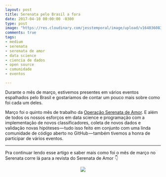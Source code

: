 ```yaml
---
layout: post
title: Serenata pelo Brasil a fora
date: 2017-04-10 00:00:00 -0300
type: post
image: "https://res.cloudinary.com/jesstemporal/image/upload/v1640360835/covers/click-2_f4fsdc.png"
comments: true
tags:
- medium
- serenata
- serenata de amor
- data science
- ciencia de dados
- open source
- comunidade
- eventos

---
```

Durante o mês de março, estivemos presentes em vários eventos espalhados pelo Brasil e gostaríamos de contar um pouco mais sobre como foi cada um deles.

Março foi o quinto mês de trabalho da [Operação Serenata de Amor](https://serenata.ai). E além de todos os nossos esforços em data science e programação com a implementação de novos classificadores, coleta de novos dados e validação novas hipóteses — tudo isso feito em conjunto com uma linda comunidade de código aberto no GitHub — também tivemos a honra de participar de vários eventos.

---

Pra continuar lendo esse artigo e saber mais como foi o mês de março no Serenata corre lá para a revista do Serenata de Amor 👇

<center>
<a href="https://medium.com/serenata/serenata-pelo-brasil-a-fora-5823cc0d9736">

<img src="https://res.cloudinary.com/jesstemporal/image/upload/v1640370979/clique-aqui-para-ler_zie2kp.png" />

</a>
</center>
